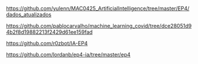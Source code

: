 https://github.com/yulenn/MAC0425_ArtificialIntelligence/tree/master/EP4/dados_atualizados



https://github.com/pablocarvalho/machine_learning_covid/tree/dce28051d94b2f8d19882213f2429d61ee159fad



https://github.com/r0zbot/IA-EP4



https://github.com/lordanb/ep4-ia/tree/master/ep4